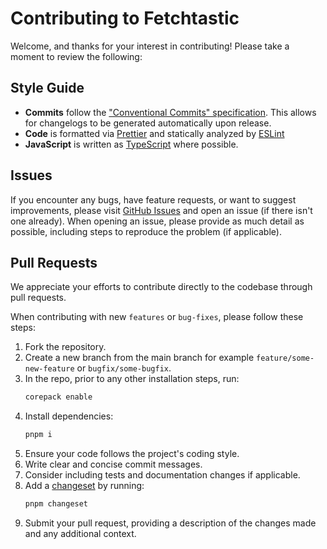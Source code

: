 # Contributing to Fetchtastic

Welcome, and thanks for your interest in contributing! Please take a moment to
review the following:

## Style Guide

- **Commits** follow the
  ["Conventional Commits" specification](https://www.conventionalcommits.org/en/v1.0.0/).
  This allows for changelogs to be generated automatically upon release.
- **Code** is formatted via [Prettier](https://prettier.io/) and statically
  analyzed by [ESLint](https://eslint.org/)
- **JavaScript** is written as [TypeScript](https://www.typescriptlang.org/)
  where possible.

## Issues

If you encounter any bugs, have feature requests, or want to suggest
improvements, please visit
[GitHub Issues](https://github.com/fveracoechea/fetchtastic/issues) and open an
issue (if there isn't one already). When opening an issue, please provide as
much detail as possible, including steps to reproduce the problem (if
applicable).

## Pull Requests

We appreciate your efforts to contribute directly to the codebase through pull
requests.

When contributing with new `features` or `bug-fixes`, please follow these steps:

1. Fork the repository.
2. Create a new branch from the main branch for example
   `feature/some-new-feature` or `bugfix/some-bugfix`.
3. In the repo, prior to any other installation steps, run:
   ```sh
   corepack enable
   ```
4. Install dependencies:
   ```sh
   pnpm i
   ```
5. Ensure your code follows the project's coding style.
6. Write clear and concise commit messages.
7. Consider including tests and documentation changes if applicable.
8. Add a [changeset](https://www.npmjs.com/package/@changesets/cli) by running:
   ```sh
   pnpm changeset
   ```
9. Submit your pull request, providing a description of the changes made and any
   additional context.
